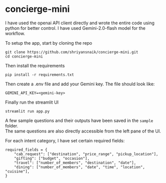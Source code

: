 # concierge-mini

I have used the openai API client directly and wrote the entire code using python for better control. I have used Gemini-2.0-flash model for the workflow.

To setup the app, start by cloning the repo

```
git clone https://github.com/shriyansnaik/concierge-mini.git
cd concierge-mini
```

Then install the requirements
```
pip install -r requirements.txt
```

Then create a .env file and add your Gemini key. The file should look like:
```
GEMINI_API_KEY=<gemini-key>
```

Finally run the streamlit UI
```
streamlit run app.py
```

A few sample questions and their outputs have been saved in the `sample` folder.  
The same questions are also directly accessible from the left pane of the UI.  

For each intent category, I have set certain required fields:
```
required_fields = {
    "cab_request": ["destination", "price_range", "pickup_location"],
    "gifting": ["budget", "occasion"],
    "travel": ["number_of_members", "destination", "date"],
    "dining": ["number_of_members", "date", "time", "location", "cuisine"],
}
```

